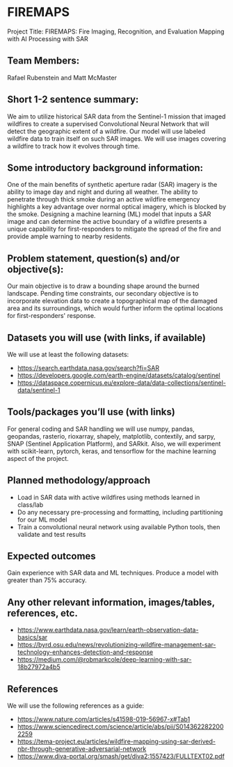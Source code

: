# FIREMAPS
Project Title:
FIREMAPS: Fire Imaging, Recognition, and Evaluation Mapping with AI Processing with SAR 

## Team Members:
Rafael Rubenstein and Matt McMaster

## Short 1-2 sentence summary:

We aim to utilize historical SAR data from the Sentinel-1 mission that imaged wildfires to create a supervised Convolutional Neural Network that will detect the geographic extent of a wildfire. Our model will use labeled wildfire data to train itself on such SAR images. We will use images covering a wildfire to track how it evolves through time. 

## Some introductory background information:

One of the main benefits of synthetic aperture radar (SAR) imagery is the ability to image day and night and during all weather. The ability to penetrate through thick smoke during an active wildfire emergency highlights a key advantage over normal optical imagery, which is blocked by the smoke. Designing a machine learning (ML) model that inputs a SAR image and can determine the active boundary of a wildfire presents a unique capability for first-responders to mitigate the spread of the fire and provide ample warning to nearby residents. 

## Problem statement, question(s) and/or objective(s):

Our main objective is to draw a bounding shape around the burned landscape. Pending time constraints, our secondary objective is to incorporate elevation data to create a topographical map of the damaged area and its surroundings, which would further inform the optimal locations for first-responders' response.

## Datasets you will use (with links, if available)

We will use at least the following datasets:
- https://search.earthdata.nasa.gov/search?fi=SAR
- https://developers.google.com/earth-engine/datasets/catalog/sentinel
- https://dataspace.copernicus.eu/explore-data/data-collections/sentinel-data/sentinel-1

## Tools/packages you’ll use (with links)

For general coding and SAR handling we will use numpy, pandas, geopandas, rasterio, rioxarray, shapely, matplotlib, contextily, and sarpy, SNAP (Sentinel Application Platform)​​, and SARkit. Also, we will experiment with scikit-learn, pytorch, keras, and tensorflow for the machine learning aspect of the project.


## Planned methodology/approach

- Load in SAR data with active wildfires using methods learned in class/lab
- Do any necessary pre-processing and formatting, including partitioning for our ML model
- Train a convolutional neural network using available Python tools, then validate and test results

## Expected outcomes

Gain experience with SAR data and ML techniques. Produce a model with greater than 75% accuracy.

## Any other relevant information, images/tables, references, etc.

- https://www.earthdata.nasa.gov/learn/earth-observation-data-basics/sar
- https://byrd.osu.edu/news/revolutionizing-wildfire-management-sar-technology-enhances-detection-and-response
- https://medium.com/@robmarkcole/deep-learning-with-sar-18b27972a4b5

## References

We will use the following references as a guide:

- https://www.nature.com/articles/s41598-019-56967-x#Tab1
- https://www.sciencedirect.com/science/article/abs/pii/S0143622822002259
- https://tema-project.eu/articles/wildfire-mapping-using-sar-derived-nbr-through-generative-adversarial-network
- https://www.diva-portal.org/smash/get/diva2:1557423/FULLTEXT02.pdf

